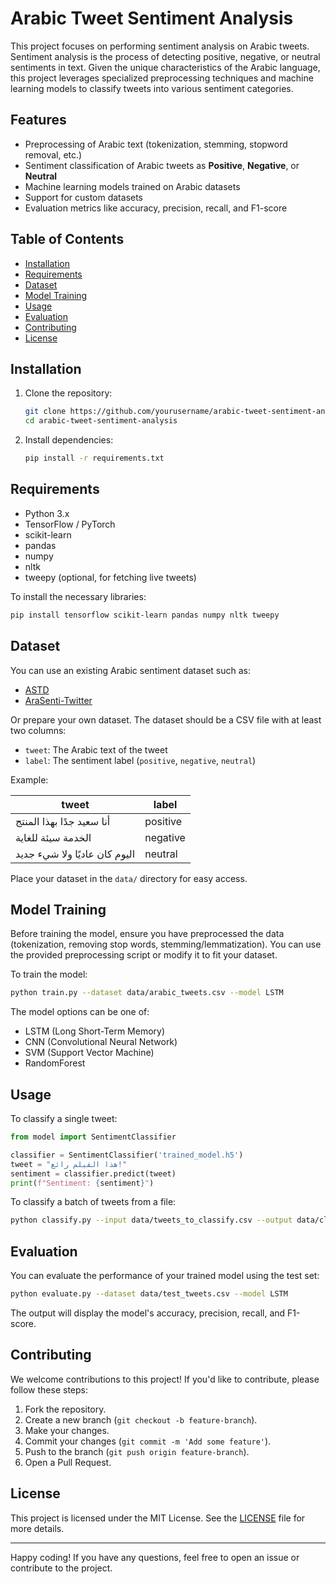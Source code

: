 # Arabic Tweet Sentiment Analysis

This project focuses on performing sentiment analysis on Arabic tweets. Sentiment analysis is the process of detecting positive, negative, or neutral sentiments in text. Given the unique characteristics of the Arabic language, this project leverages specialized preprocessing techniques and machine learning models to classify tweets into various sentiment categories.

## Features

- Preprocessing of Arabic text (tokenization, stemming, stopword removal, etc.)
- Sentiment classification of Arabic tweets as **Positive**, **Negative**, or **Neutral**
- Machine learning models trained on Arabic datasets
- Support for custom datasets
- Evaluation metrics like accuracy, precision, recall, and F1-score

## Table of Contents

- [Installation](#installation)
- [Requirements](#requirements)
- [Dataset](#dataset)
- [Model Training](#model-training)
- [Usage](#usage)
- [Evaluation](#evaluation)
- [Contributing](#contributing)
- [License](#license)

## Installation

1. Clone the repository:

   ```bash
   git clone https://github.com/yourusername/arabic-tweet-sentiment-analysis.git
   cd arabic-tweet-sentiment-analysis
   ```

2. Install dependencies:

   ```bash
   pip install -r requirements.txt
   ```

## Requirements

- Python 3.x
- TensorFlow / PyTorch
- scikit-learn
- pandas
- numpy
- nltk
- tweepy (optional, for fetching live tweets)

To install the necessary libraries:

```bash
pip install tensorflow scikit-learn pandas numpy nltk tweepy
```

## Dataset

You can use an existing Arabic sentiment dataset such as:

- [ASTD](https://github.com/mahmoudnabil/ArabicSentimentTwitterCorpus)
- [AraSenti-Twitter](https://github.com/sarahhudaib/Arasenti-Twitter)

Or prepare your own dataset. The dataset should be a CSV file with at least two columns:

- `tweet`: The Arabic text of the tweet
- `label`: The sentiment label (`positive`, `negative`, `neutral`)

Example:

| tweet                               | label    |
|-------------------------------------|----------|
| أنا سعيد جدًا بهذا المنتج             | positive |
| الخدمة سيئة للغاية                   | negative |
| اليوم كان عاديًا ولا شيء جديد         | neutral  |

Place your dataset in the `data/` directory for easy access.

## Model Training

Before training the model, ensure you have preprocessed the data (tokenization, removing stop words, stemming/lemmatization). You can use the provided preprocessing script or modify it to fit your dataset.

To train the model:

```bash
python train.py --dataset data/arabic_tweets.csv --model LSTM
```

The model options can be one of:

- LSTM (Long Short-Term Memory)
- CNN (Convolutional Neural Network)
- SVM (Support Vector Machine)
- RandomForest

## Usage

To classify a single tweet:

```python
from model import SentimentClassifier

classifier = SentimentClassifier('trained_model.h5')
tweet = "هذا الفيلم رائع!"
sentiment = classifier.predict(tweet)
print(f"Sentiment: {sentiment}")
```

To classify a batch of tweets from a file:

```bash
python classify.py --input data/tweets_to_classify.csv --output data/classified_tweets.csv
```

## Evaluation

You can evaluate the performance of your trained model using the test set:

```bash
python evaluate.py --dataset data/test_tweets.csv --model LSTM
```

The output will display the model's accuracy, precision, recall, and F1-score.

## Contributing

We welcome contributions to this project! If you'd like to contribute, please follow these steps:

1. Fork the repository.
2. Create a new branch (`git checkout -b feature-branch`).
3. Make your changes.
4. Commit your changes (`git commit -m 'Add some feature'`).
5. Push to the branch (`git push origin feature-branch`).
6. Open a Pull Request.

## License

This project is licensed under the MIT License. See the [LICENSE](LICENSE) file for more details.

---

Happy coding! If you have any questions, feel free to open an issue or contribute to the project.
